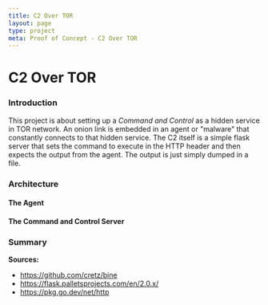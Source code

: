 ```yaml
---
title: C2 Over TOR
layout: page
type: project
meta: Proof of Concept - C2 Over TOR
---
```


# C2 Over TOR

### Introduction
This project is about setting up a _Command and Control_ as a hidden service in TOR network. An onion link is embedded in an agent or "malware" that constantly connects to that hidden service. The C2 itself is a simple flask server that sets the command to execute in the HTTP header and then expects the output from the agent. The output is just simply dumped in a file.


### Architecture

#### The Agent

#### The Command and Control Server

### Summary

**Sources:**
- https://github.com/cretz/bine
- https://flask.palletsprojects.com/en/2.0.x/
- https://pkg.go.dev/net/http


